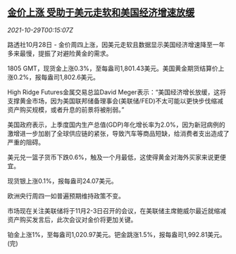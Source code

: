 <!--1635467463000-->
[金价上涨 受助于美元走软和美国经济增速放缓](https://cn.reuters.com/article/global-precious-metal-drv-1029-idCNKBS2HJ00P)
------

<div><i>2021-10-29T00:15:07Z</i></div><p>路透社10月28日 - 金价周四上涨，因美元走软且数据显示美国经济增速降至一年多来最慢，提振了对避险黄金的需求。</p><p>1805 GMT，现货金上涨0.3%，至每盎司1,801.43美元。美国黄金期货结算价上涨0.2%，报每盎司1,802.6美元。</p><p>High Ridge Futures金属交易总监David Meger表示：“美国经济增长放缓，这将支撑黄金市场，因为美国联邦储备理事会(美联储/FED)不太可能以更快步伐缩减资产购买规模，或者升息的前景将被削弱。”</p><p>美国政府表示，上季度国内生产总值(GDP)年化增长率为2.0%，因为新冠病例的激增进一步加剧了全球供应链的紧张，导致汽车等商品短缺，给消费者支出造成了严重的阻碍。</p><p>美元兑一篮子货币下跌0.6%，触及一个月最低，这使得黄金对海外买家来说更便宜。</p><p>现货银上涨0.1%，报每盎司24.07美元。</p><p>欧洲央行周四一如普遍预期维持政策不变。</p><p>市场现在关注美联储将于11月2-3日召开的会议，在美联储主席鲍威尔最近就缩减资产购买发言后，此次会议对金价将更加关键。</p><p>铂金上涨1%，至每盎司1,020.97美元。钯金跳涨1.5%，报每盎司1,992.81美元。(完)</p>
